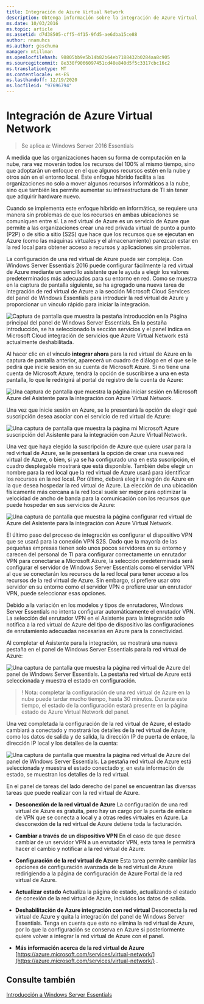 ```yaml
---
title: Integración de Azure Virtual Network
description: Obtenga información sobre la integración de Azure Virtual Network que le permite crear redes privadas virtuales de punto a punto (P2P) o de sitio a sitio (S2S).
ms.date: 10/03/2016
ms.topic: article
ms.assetid: d7d38505-cff5-4f15-9fd5-ae6dba15ce88
author: nnamuhcs
ms.author: geschuma
manager: mtillman
ms.openlocfilehash: 98805bb9e5b14b82b64eb7188432b0284aa8c905
ms.sourcegitcommit: 8e330f9066097451cd40e840d5f5c3317cbc16c2
ms.translationtype: MT
ms.contentlocale: es-ES
ms.lasthandoff: 12/19/2020
ms.locfileid: "97696794"
---
```

# <a name="azure-virtual-network-integration"></a>Integración de Azure Virtual Network

>Se aplica a: Windows Server 2016 Essentials

A medida que las organizaciones hacen su forma de computación en la nube, rara vez moverán todos los recursos del 100% al mismo tiempo, sino que adoptarán un enfoque en el que algunos recursos estén en la nube y otros aún en el entorno local. Este enfoque híbrido facilita a las organizaciones no solo a mover algunos recursos informáticos a la nube, sino que también les permite aumentar su infraestructura de TI sin tener que adquirir hardware nuevo.

Cuando se implementa este enfoque híbrido en informática, se requiere una manera sin problemas de que los recursos en ambas ubicaciones se comuniquen entre sí. La red virtual de Azure es un servicio de Azure que permite a las organizaciones crear una red privada virtual de punto a punto (P2P) o de sitio a sitio (S2S) que hace que los recursos que se ejecutan en Azure (como las máquinas virtuales y el almacenamiento) parezcan estar en la red local para obtener acceso a recursos y aplicaciones sin problemas.

La configuración de una red virtual de Azure puede ser compleja. Con Windows Server Essentials 2016 puede configurar fácilmente la red virtual de Azure mediante un sencillo asistente que le ayuda a elegir los valores predeterminados más adecuados para su entorno en red. Como se muestra en la captura de pantalla siguiente, se ha agregado una nueva tarea de integración de red virtual de Azure a la sección Microsoft Cloud Services del panel de Windows Essentials para introducir la red virtual de Azure y proporcionar un vínculo rápido para iniciar la integración.

![Captura de pantalla que muestra la pestaña introducción en la Página principal del panel de Windows Server Essentials. En la pestaña introducción, se ha seleccionado la sección servicios y el panel indica en Microsoft Cloud integración de servicios que Azure Virtual Network está actualmente deshabilitada.](media/azure-virtual-network-1.PNG)

Al hacer clic en el vínculo **integrar ahora** para la red virtual de Azure en la captura de pantalla anterior, aparecerá un cuadro de diálogo en el que se le pedirá que inicie sesión en su cuenta de Microsoft Azure. Si no tiene una cuenta de Microsoft Azure, tendrá la opción de suscribirse a una en esta pantalla, lo que le redirigirá al portal de registro de la cuenta de Azure:

![Una captura de pantalla que muestra la página iniciar sesión en Microsoft Azure del Asistente para la integración con Azure Virtual Network.](media/azure-virtual-network-2.PNG)

Una vez que inicie sesión en Azure, se le presentará la opción de elegir qué suscripción desea asociar con el servicio de red virtual de Azure:

![Una captura de pantalla que muestra la página mi Microsoft Azure suscripción del Asistente para la integración con Azure Virtual Network.](media/azure-virtual-network-3.PNG)

Una vez que haya elegido la suscripción de Azure que quiere usar para la red virtual de Azure, se le presentará la opción de crear una nueva red virtual de Azure, o bien, si ya se ha configurado una en esta suscripción, el cuadro desplegable mostrará que está disponible. También debe elegir un nombre para la red local que la red virtual de Azure usará para identificar los recursos en la red local. Por último, deberá elegir la región de Azure en la que desea hospedar la red virtual de Azure. La elección de una ubicación físicamente más cercana a la red local suele ser mejor para optimizar la velocidad de ancho de banda para la comunicación con los recursos que puede hospedar en sus servicios de Azure:

![Una captura de pantalla que muestra la página configurar red virtual de Azure del Asistente para la integración con Azure Virtual Network.](media/azure-virtual-network-4.PNG)

El último paso del proceso de integración es configurar el dispositivo VPN que se usará para la conexión VPN S2S. Dado que la mayoría de las pequeñas empresas tienen solo unos pocos servidores en su entorno y carecen del personal de TI para configurar correctamente un enrutador VPN para conectarse a Microsoft Azure, la selección predeterminada será configurar el servidor de Windows Server Essentials como el servidor VPN al que se conectarán los recursos de la red local para tener acceso a los recursos de la red virtual de Azure. Sin embargo, si prefiere usar otro servidor en su entorno como el servidor VPN o prefiere usar un enrutador VPN, puede seleccionar esas opciones.

Debido a la variación en los modelos y tipos de enrutadores, Windows Server Essentials no intenta configurar automáticamente el enrutador VPN. La selección del enrutador VPN en el Asistente para la integración solo notifica a la red virtual de Azure del tipo de dispositivo las configuraciones de enrutamiento adecuadas necesarias en Azure para la conectividad.

Al completar el Asistente para la integración, se mostrará una nueva pestaña en el panel de Windows Server Essentials para la red virtual de Azure:

![Una captura de pantalla que muestra la página red virtual de Azure del panel de Windows Server Essentials. La pestaña red virtual de Azure está seleccionada y muestra el estado en configuración.](media/azure-virtual-network-5.PNG)

>! Nota: completar la configuración de una red virtual de Azure en la nube puede tardar mucho tiempo, hasta 30 minutos. Durante este tiempo, el estado de la configuración estará presente en la página estado de Azure Virtual Network del panel.

Una vez completada la configuración de la red virtual de Azure, el estado cambiará a conectado y mostrará los detalles de la red virtual de Azure, como los datos de salida y de salida, la dirección IP de puerta de enlace, la dirección IP local y los detalles de la cuenta:

![Una captura de pantalla que muestra la página red virtual de Azure del panel de Windows Server Essentials. La pestaña red virtual de Azure está seleccionada y muestra el estado conectado y, en esta información de estado, se muestran los detalles de la red virtual.](media/azure-virtual-network-6.PNG)

En el panel de tareas del lado derecho del panel se encuentran las diversas tareas que puede realizar con la red virtual de Azure.

-   **Desconexión de la red virtual de Azure** La configuración de una red virtual de Azure es gratuita, pero hay un cargo por la puerta de enlace de VPN que se conecta a local y a otras redes virtuales en Azure. La desconexión de la red virtual de Azure detiene toda la facturación.

-   **Cambiar a través de un dispositivo VPN** En el caso de que desee cambiar de un servidor VPN a un enrutador VPN, esta tarea le permitirá hacer el cambio y notificar a la red virtual de Azure.

-   **Configuración de la red virtual de Azure** Esta tarea permite cambiar las opciones de configuración avanzada de la red virtual de Azure redirigiendo a la página de configuración de Azure Portal de la red virtual de Azure.

-   **Actualizar estado** Actualiza la página de estado, actualizando el estado de conexión de la red virtual de Azure, incluidos los datos de salida.

-   **Deshabilitación de Azure integración con red virtual** Desconecta la red virtual de Azure y quita la integración del panel de Windows Server Essentials. Tenga en cuenta que esto no elimina la red virtual de Azure, por lo que la configuración se conserva en Azure si posteriormente quiere volver a integrar la red virtual de Azure con el panel.

-   **Más información acerca de la red virtual de Azure** [https://azure.microsoft.com/services/virtual-network/](https://azure.microsoft.com/services/virtual-network/) .

<a name="see-also"></a>Consulte también
--------
[Introducción a Windows Server Essentials](get-started.md)
